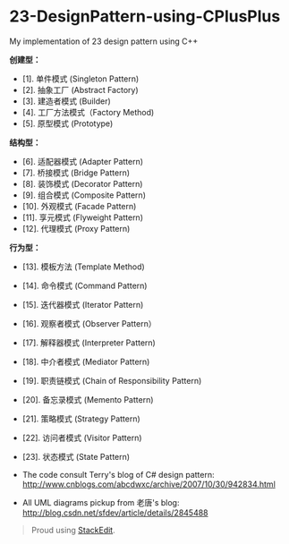 23-DesignPattern-using-CPlusPlus
==========================

My implementation of 23 design pattern using C++ 

**创建型：**

- [1]. 单件模式 (Singleton Pattern) 
- [2]. 抽象工厂 (Abstract Factory)
- [3]. 建造者模式 (Builder) 
- [4]. 工厂方法模式（Factory Method) 
- [5]. 原型模式 (Prototype) 

**结构型：**

- [6]. 适配器模式 (Adapter Pattern) 
- [7]. 桥接模式 (Bridge Pattern) 
- [8]. 装饰模式 (Decorator Pattern) 
- [9]. 组合模式 (Composite Pattern) 
- [10]. 外观模式 (Facade Pattern) 
- [11]. 享元模式 (Flyweight Pattern) 
- [12]. 代理模式 (Proxy Pattern) 
    
**行为型：**

- [13]. 模板方法 (Template Method) 
- [14]. 命令模式 (Command Pattern) 
- [15]. 迭代器模式 (Iterator Pattern) 
- [16]. 观察者模式 (Observer Pattern） 
- [17]. 解释器模式 (Interpreter Pattern) 
- [18]. 中介者模式 (Mediator Pattern) 
- [19]. 职责链模式 (Chain of Responsibility Pattern) 
- [20]. 备忘录模式 (Memento Pattern) 
- [21]. 策略模式 (Strategy Pattern) 
- [22]. 访问者模式 (Visitor Pattern) 
- [23]. 状态模式 (State Pattern)

- The code consult Terry's blog of C# design pattern:
http://www.cnblogs.com/abcdwxc/archive/2007/10/30/942834.html
- All UML diagrams pickup from 老唐's blog:
http://blog.csdn.net/sfdev/article/details/2845488

> Proud using [StackEdit](https://stackedit.io/).

